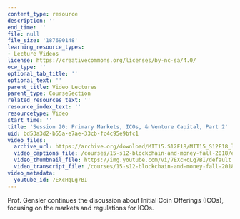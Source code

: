 ```yaml
---
content_type: resource
description: ''
end_time: ''
file: null
file_size: '187690148'
learning_resource_types:
- Lecture Videos
license: https://creativecommons.org/licenses/by-nc-sa/4.0/
ocw_type: ''
optional_tab_title: ''
optional_text: ''
parent_title: Video Lectures
parent_type: CourseSection
related_resources_text: ''
resource_index_text: ''
resourcetype: Video
start_time: ''
title: 'Session 20: Primary Markets, ICOs, & Venture Capital, Part 2'
uid: bd53a3d2-b55a-e7ae-33cb-fc4c95e9bfc1
video_files:
  archive_url: https://archive.org/download/MIT15.S12F18/MIT15_S12F18_lec20_300k.mp4
  video_captions_file: /courses/15-s12-blockchain-and-money-fall-2018/e005ac7e47a45802bf61ab57b9bacfe7_7EXcHqLg7BI.vtt
  video_thumbnail_file: https://img.youtube.com/vi/7EXcHqLg7BI/default.jpg
  video_transcript_file: /courses/15-s12-blockchain-and-money-fall-2018/8db830650d24c30dcc3266c4cb31e9ea_7EXcHqLg7BI.pdf
video_metadata:
  youtube_id: 7EXcHqLg7BI
---
```


Prof. Gensler continues the discussion about Initial Coin Offerings (ICOs), focusing on the markets and regulations for ICOs.

